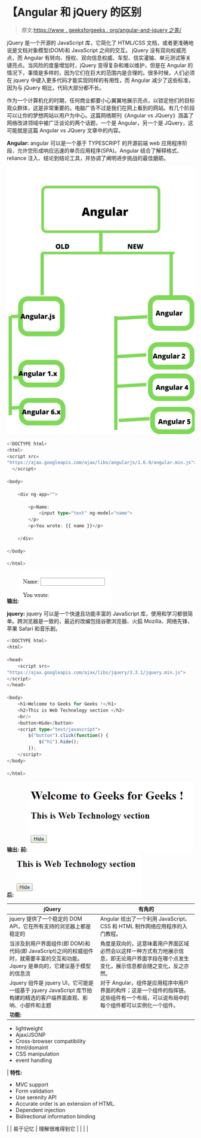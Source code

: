 # 【Angular 和 jQuery 的区别

> 原文:[https://www . geeksforgeeks . org/angular-and-jquery 之差/](https://www.geeksforgeeks.org/difference-between-angular-and-jquery/)

jQuery 是一个开源的 JavaScript 库，它简化了 HTML/CSS 文档，或者更准确地说是文档对象模型(DOM)和 JavaScript 之间的交互。
jQuery 没有双向权威亮点，而 Angular 有转向、授权、双向信息权威、车型、信实灌输、单元测试等关键亮点。当风险的度量增加时，jQuery 变得复杂和难以维护，但是在 Angular 的情况下，事情是多样的，因为它们在巨大的范围内是合理的。很多时候，人们必须在 jquery 中键入更多代码才能实现同样的有用性，而 Angular 减少了这些标准，因为与 jQuery 相比，代码大部分都不长。

作为一个计算机化的时期，任何商业都要小心翼翼地展示亮点，以锁定他们的目标观众群体，这是非常重要的。电脑广告不过是我们在网上看到的网站。有几个阶段可以让你的梦想网站以用户为中心。这篇网络期刊《Angular vs JQuery》涵盖了网络改进领域中被广泛谈论的两个话题，一个是 Angular，另一个是 JQuery，这可能就是这篇 Angular vs JQuery 文章中的内容。

**Angular:**
angular 可以是一个基于 TYPESCRIPT 的开源前端 web 应用程序阶段，允许您形成响应迅速的单页应用程序(SPA)。Angular 结合了解释格式、reliance 注入、结论到结论工具，并协调了阐明进步挑战的最佳磨砺。

![ class=](img/eb0bc2a8048f284a8272e54f9382600a.png)

```ts
<!DOCTYPE html>
<html>
<script src=
"https://ajax.googleapis.com/ajax/libs/angularjs/1.6.9/angular.min.js">
  </script>

<body>

    <div ng-app="">

        <p>Name:
            <input type="text" ng-model="name">
        </p>
        <p>You wrote: {{ name }}</p>

    </div>

</body>

</html>
```

**输出:**
![](img/cf4d947cbfab5a8503d93e50f06ff19a.png)

**jquery:**
jquery 可以是一个快速且功能丰富的 JavaScript 库，使用和学习都很简单。跨浏览器是一致的，最近的改编包括谷歌浏览器、火狐 Mozilla、网络先锋、苹果 Safari 和音乐剧。

```ts
<!DOCTYPE html> 
<html> 

<head> 
    <script src=
"https://ajax.googleapis.com/ajax/libs/jquery/3.3.1/jquery.min.js"> 
</script> 
</head> 

<body> 
    <h1>Welcome to Geeks for Geeks !</h1> 
    <h2>This is Web Technology section </h2> 
    <br/> 
    <button>Hide</button> 
    <script type="text/javascript"> 
        $("button").click(function() { 
            $("h1").hide(); 
        }); 
    </script> 
</body> 

</html> 
```

**输出:**
**前:**
![](img/ba4c25662382c58c692898323bb67bf3.png)
**后:**
![](img/b5fbc28f5912103831452fb9cf76a056.png)

| jQuery | 有角的 |
| --- | --- |
| jquery 提供了一个稳定的 DOM API，它在所有支持的浏览器上都是稳定的 | Angular 给出了一个利用 JavaScript、CSS 和 HTML 制作网络应用程序的入门教程。 |
| 当涉及到用户界面组件(即 DOM)和代码(即 JavaScript)之间的权威组件时，就需要丰富的交互和功能。Jquery 是单向的，它建议基于模型的信息流 | 角度是双向的，这意味着用户界面区域必然会以这样一种方式有力地展示信息，即无论用户界面字段在哪个点发生变化，展示信息都会随之变化，反之亦然。 |
| Jquery 组件是 jquery UI，它可能是一组基于 jquery JavaScript 库节拍构建的精选的客户端界面直观、影响、小部件和主题 | 对于 Angular，组件是应用程序中用户界面的构件；这是一个组件的指挥链。这些组件有一个布局，可以说布局中的每个组件都可以实例化一个组件。 |
| **功能:**

*   lightweight
*   Ajax/JSONP
*   Cross-browser compatibility
*   html/domaint
*   CSS manipulation
*   event handling

 | **特性:**

*   MVC support
*   Form validation
*   Use serenity API
*   Accurate order is an extension of HTML.
*   Dependent injection
*   Bidirectional information binding

 |
| 易于记忆 | 理解很难得到它 |
|  |  |
